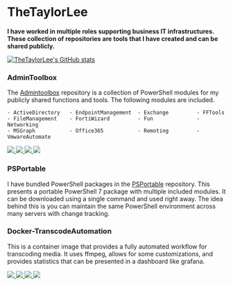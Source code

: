 # TheTaylorLee
**I have worked in multiple roles supporting business IT infrastructures. These collection of repositories are tools that I have created and can be shared publicly.**

[![TheTaylorLee's GitHub stats](https://github-readme-stats-git-masterrstaa-rickstaa.vercel.app/api?username=thetaylorlee&count_private=true&show_icons=true&theme=react&bg_color=00000000&hide_border=true&disable_animations=false&include_all_commits=true)](https://github.com/thetaylorlee)

### AdminToolbox
The [Admintoolbox](https://github.com/TheTaylorLee/AdminToolbox) repository is a collection of PowerShell modules for my publicly shared functions and tools. The following modules are included.
```
- ActiveDirectory   - EndpointManagement  - Exchange         - FFTools 
- FileManagement    - FortiWizard         - Fun              - Networking
- MSGraph           - Office365           - Remoting         - VmwareAutomate
```

<p align="Left">
    <a href="https://img.shields.io/github/workflow/status/thetaylorlee/admintoolbox/.github/workflows/PS_Gallery_Pipeline.yml?branch=master">
        <img src="https://img.shields.io/github/actions/workflow/status/TheTaylorLee/AdminToolbox/PS_Gallery_Pipeline.yml?branch=master&label=PSGallery%20Publsh&logo=Github">
    </a>
    <a href="https://img.shields.io/github/workflow/status/thetaylorlee/admintoolbox/.github/workflows/Version_Bump.yml?branch=master">
        <img src="https://img.shields.io/github/actions/workflow/status/TheTaylorLee/AdminToolbox/Version_Bump.yml?branch=master&label=Version%20Bump&logo=Github">
    </a>
    <a href="https://img.shields.io/github/workflow/status/thetaylorlee/admintoolbox/.github/workflows/PSScriptAnalyzer.yml?branch=master">
        <img src="https://img.shields.io/github/actions/workflow/status/TheTaylorLee/AdminToolbox/PSScriptAnalyzer.yml?branch=master&label=PSScriptAnalyzer&logo=Github">
    </a>
    <a href="https://github.com/TheTaylorLee/AdminToolbox/issues?q=is%3Aopen+is%3Aissue">
        <img src ="https://img.shields.io/github/issues-raw/thetaylorlee/admintoolbox">
    </a>
</p>

### PSPortable
I have bundled PowerShell packages in the [PSPortable](https://github.com/TheTaylorLee/PSPortable) repository. This presents a portable PowerShell 7 package with multiple included modules. It can be downloaded using a single command and used right away. The idea behind this is you can maintain the same PowerShell environment across many servers with change tracking.

<!--
https://github.com/anuraghazra/github-readme-stats
-->

### Docker-TranscodeAutomation
This is a container image that provides a fully automated workflow for transcoding media. It uses ffmpeg, allows for some customizations, and provides statistics that can be presented in a dashboard like grafana.

<div>
  <p align="Left">
    <a href="https://github.com/TheTaylorLee/docker-transcodeautomation/actions/workflows/prod-alpine-amd64.yml">
      <img src="https://github.com/TheTaylorLee/docker-transcodeautomation/actions/workflows/prod-alpine-amd64.yml/badge.svg">
    </a>
    <a href="https://github.com/TheTaylorLee/docker-transcodeautomation/actions/workflows/prod-ubuntu-amd64.yml">
      <img src="https://github.com/TheTaylorLee/docker-transcodeautomation/actions/workflows/prod-ubuntu-amd64.yml/badge.svg">
    </a>
    <a href="https://github.com/TheTaylorLee/docker-transcodeautomation/issues?q=is%3Aopen+is%3Aissue">
      <img src ="https://img.shields.io/github/issues-raw/thetaylorlee/docker-transcodeautomation">
    </a>
    <a href="https://github.com/TheTaylorLee/docker-transcodeautomation/blob/master/LICENSE">
	    <img src="https://img.shields.io/github/license/thetaylorlee/docker-transcodeautomation">
	  </a>
</div>

